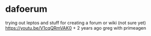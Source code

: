 # dafoerum

trying out leptos and stuff for creating a forum or wiki (not sure yet) https://youtu.be/V1cqQRmVAK0 + 2 years ago greg with primeagen
